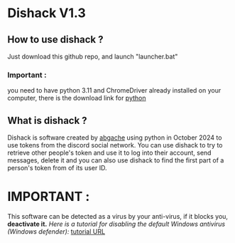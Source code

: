 # Dishack V1.3

## How to use dishack ?
Just download this github repo, and launch "launcher.bat"
### Important : 
you need to have python 3.11 and ChromeDriver already installed on your computer, there is the download link for [python](https://www.python.org/downloads/)

## What is dishack ?
Dishack is software created by [abgache](https://abgache.pro/) using python in October 2024 to use tokens from the discord social network. You can use dishack to try to retrieve other people's token and use it to log into their account, send messages, delete it and you can also use dishack to find the first part of a person's token from of its user ID.

# IMPORTANT :
This software can be detected as a virus by your anti-virus, if it blocks you, **deactivate it.**
_Here is a tutorial for disabling the default Windows antivirus (Windows defender):_ [tutorial URL](https://youtu.be/ke-UHDMMuAo?si=BAmvrNc6MBTwI5VM)
